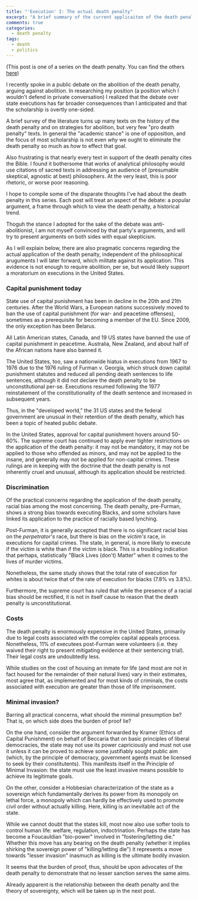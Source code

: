 ```yaml
---
title: "'Execution' I: The actual death penalty"
excerpt: "A brief summary of the current applicaiton of the death penalty and the placement of the burden of proof"
comments: true
categories: 
  - death penalty
tags:
  - death
  - politics
---
```


(This post is one of a series on the death penalty. You can find the others [here](/categories/#death-penalty))

I recently spoke in a public debate on the abolition of the death penalty, arguing against abolition. In researching my position (a position which I wouldn't defend in private conversation) I realized that the debate over state executions has far broader consequences than I anticipated and that the scholarship is overtly one-sided.

A brief survey of the literature turns up many texts on the history of the death penalty and on strategies for abolition, but very few "pro death penalty" texts. In general the "academic stance" is one of opposition, and the focus of most scholarship is not even _why_ we ought to eliminate the death penalty so much as _how_ to effect that goal.

Also frustrating is that nearly every text in support of the death penalty cites the Bible. I found it bothersome that works of analytical philosophy would use citations of sacred texts in addressing an audience of (presumable skeptical, agnostic at best) philosophers. At the very least, this is poor rhetoric, or worse poor reasoning.

I hope to compile some of the disparate thoughts I've had about the death penalty in this series. Each post will treat an aspect of the debate: a popular argument, a frame through which to view the death penalty, a historical trend.

Thoguh the stance I adopted for the sake of the debate was anti-abolitionist, I am not myself convinced by that party's arguments, and will try to present arguments on both sides with equal skepticism.

As I will explain below, there are also pragmatic concerns regarding the actual application of the death penalty, independent of the philosophical aruguments I will later forward, which militate against its application. This evidence is not enough to require abolition, per se, but would likely support a moratorium on executions in the United States.

### Capital punishment today

State use of capital punishment has been in decline in the 20th and 21th centuries. After the World Wars, a European nations successively moved to ban the use of capital punishment (for war- and peacetime offenses), sometimes as a prerequisite for becoming a member of the EU. Since 2009, the only exception has been Belarus.

All Latin American states, Canada, and 19 US states have banned the use of capital punishment in peacetime. Australia, New Zealand, and about half of the African nations have also banned it.

The United States, too, saw a nationwide hiatus in executions from 1967 to 1976 due to the 1976 ruling of Furman v. Georgia, which struck down capital punishment statutes and reduced all pending death sentences to life sentences, although it did not declare the death penalty to be unconstitutional per-se. Executions resumed following the 1977 reinstatement of the constitutionality of the death sentence and increased in subsequent years. 

Thus, in the "developed world," the 31 US states and the federal government are unusual in their retention of the death penalty, which has been a topic of heated public debate.

In the United States, approval for capital punishment hovers around 50-60%. The supreme court has continued to apply ever tighter restrictions on the application of the death penalty: it may not be mandatory, it may not be applied to those who offended as minors, and may not be applied to the insane, and generally may not be applied for non-capital crimes. These rulings are in keeping with the doctrine that the death penalty is not inherently cruel and unusual, although its application should be restricted.

### Discrimination

Of the practical concerns regarding the application of the death penalty, racial bias among the most concerning. The death penalty, pre-Furman, shows a strong bias towards executing Blacks, and some scholars have linked its application to the practice of racially based lynching.

Post-Furman, it is generally accepted that there is no significant racial bias on the _perpetrator's_ race, but there is bias on the _victim's_ race, in executions for capital crimes. The state, in general, is more likely to execute if the victim is white than if the victim is black. This is a troubling indication that perhaps, statistically "Black Lives (don't) Matter" when it comes to the lives of murder victims.

Nonetheless, the same study shows that the total rate of execution for whites is about twice that of the rate of execution for blacks (7.8% vs 3.8%).

Furthermore, the supreme court has ruled that while the presence of a racial bias should be rectified, it is not in itself cause to reason that the death penalty is unconstitutional.

### Costs

The death penalty is enormously expensive in the United States, primarily due to legal costs associated with the complex capital appeals process. Nonetheless, 11% of executees post-Furman were volunteers (i.e. they waived their right to present mitigating evidence at their sentencing trial). Their legal costs are undoubtedly less.

While studies on the cost of housing an inmate for life (and most are not in fact housed for the remainder of their natural lives) vary in their estimates, most agree that, as implemented and for most kinds of criminals, the costs associated with execution are greater than those of life imprisonment.

### Minimal invasion?

Barring all practical concerns, what should the minimal presumption be? That is, on which side does the burden of proof lie?

On the one hand, consider the argument forwarded by Kramer (Ethics of Capital Punishment) on behalf of Beccaria that on basic principles of liberal democracies, the state may not use its power capriciously and must not use it unless it can be proved to achieve some justifiably sought public aim (which, by the principle of democracy, government agents must be licensed to seek by their constitutents). This manifests itself in the Principle of Minimal Invasion: the state must use the least invasive means possible to achieve its legitimate goals.

On the other, consider a Hobbesian characterization of the state as a sovereign which fundamentally derives its power from its monopoly on lethal force, a monopoly which can hardly be effectively used to promote civil order without actually killing. Here, killing is an inevitable act of the state.

While we cannot doubt that the states kill, most now also use softer tools to control human life: welfare, regulation, indoctrination. Perhaps the state has become a Foucauldian "bio-power" involved in "fostering/letting die." Whether this move has any bearing on the death penalty (whether it implies shirking the sovereign power of "killing/letting die") it represents a move towards "lesser invasion" inasmuch as killing is the ultimate bodily invasion.

It seems that the burden of proof, thus, should be upon advocates of the death penalty to demonstrate that no lesser sanction serves the same aims.

Already apparent is the relationship between the death penalty and the theory of sovereignty, which will be taken up in the next post.

